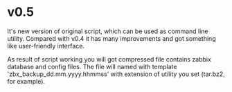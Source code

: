 # v0.5

It's new version of original script, which can be used as command line utility. Compared with v0.4 it has many improvements and got something like user-friendly interface.  

As result of script working you will got compressed file contains zabbix database and config files. The file will named with template 'zbx_backup_dd.mm.yyyy.hhmmss' with extension of utility you set (tar.bz2, for example).
